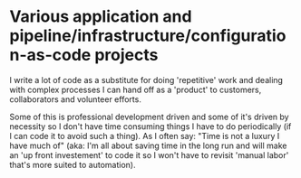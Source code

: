 # Various application and pipeline/infrastructure/configuration-as-code projects

I write a lot of code as a substitute for doing 'repetitive' work and dealing with complex processes
I can hand off as a 'product' to customers, collaborators and volunteer efforts.

Some of this is professional development driven and some of it's driven by necessity so I don't have 
time consuming things I have to do periodically (if I can code it to avoid such a thing). As I often say:
"Time is not a luxury I have much of" (aka: I'm all about saving time in the long run and will make an 'up
front investement' to code it so I won't have to revisit 'manual labor' that's more suited to automation).